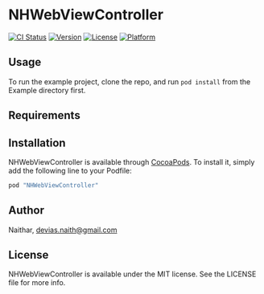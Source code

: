 # NHWebViewController

[![CI Status](http://img.shields.io/travis/Naithar/NHWebViewController.svg?style=flat)](https://travis-ci.org/Naithar/NHWebViewController)
[![Version](https://img.shields.io/cocoapods/v/NHWebViewController.svg?style=flat)](http://cocoapods.org/pods/NHWebViewController)
[![License](https://img.shields.io/cocoapods/l/NHWebViewController.svg?style=flat)](http://cocoapods.org/pods/NHWebViewController)
[![Platform](https://img.shields.io/cocoapods/p/NHWebViewController.svg?style=flat)](http://cocoapods.org/pods/NHWebViewController)

## Usage

To run the example project, clone the repo, and run `pod install` from the Example directory first.

## Requirements

## Installation

NHWebViewController is available through [CocoaPods](http://cocoapods.org). To install
it, simply add the following line to your Podfile:

```ruby
pod "NHWebViewController"
```

## Author

Naithar, devias.naith@gmail.com

## License

NHWebViewController is available under the MIT license. See the LICENSE file for more info.
